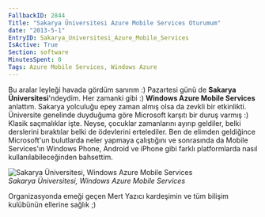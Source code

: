 ```yaml
---
FallbackID: 2844
Title: "Sakarya Üniversitesi Azure Mobile Services Oturumum"
date: "2013-5-1"
EntryID: Sakarya_Universitesi_Azure_Mobile_Services
IsActive: True
Section: software
MinutesSpent: 0
Tags: Azure Mobile Services, Windows Azure
---
```

Bu aralar leyleği havada gördüm sanırım :) Pazartesi günü de **Sakarya
Üniversitesi**'ndeydim. Her zamanki gibi :) **Windows Azure Mobile
Services** anlattım. Sakarya yolculuğu epey zaman almış olsa da zevkli
bir etkinlikti. Üniversite genelinde duyduğuma göre Microsoft karşıtı
bir duruş varmış :) Klasik saçmalıklar işte. Neyse, çocuklar zamanlarını
ayırıp geldiler, belki derslerini bıraktılar belki de ödevlerini
ertelediler. Ben de elimden geldiğince Microsoft'un bulutlarda neler
yapmaya çalıştığını ve sonrasında da Mobile Services'ın Windows Phone,
Android ve iPhone gibi farklı platformlarda nasıl kullanılabileceğinden
bahsettim.

![Sakarya Üniversitesi, Windows Azure Mobile
Services](media/Sakarya_Universitesi_Azure_Mobile_Services/sakarya.jpg)\
*Sakarya Üniversitesi, Windows Azure Mobile Services*

Organizasyonda emeği geçen Mert Yazıcı kardeşimin ve tüm bilişim
kulübünün ellerine sağlık ;)



